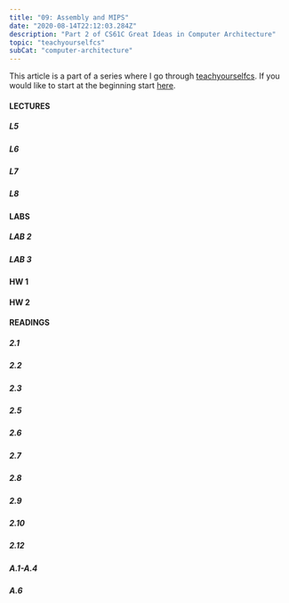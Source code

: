 ```yaml
---
title: "09: Assembly and MIPS"
date: "2020-08-14T22:12:03.284Z"
description: "Part 2 of CS61C Great Ideas in Computer Architecture"
topic: "teachyourselfcs"
subCat: "computer-architecture"
---
```


This article is a part of a series where I go through [teachyourselfcs](https://teachyourselfcs.com/).
If you would like to start at the beginning start [here](https://bpp.dev/articles/teachyourselfcs/programming/00-getting-started/).

#### LECTURES

##### L5

##### L6

##### L7

##### L8

#### LABS

##### LAB 2

##### LAB 3

#### HW 1

#### HW 2

#### READINGS

##### 2.1

##### 2.2

##### 2.3

##### 2.5

##### 2.6

##### 2.7

##### 2.8

##### 2.9

##### 2.10

##### 2.12

##### A.1-A.4

##### A.6
